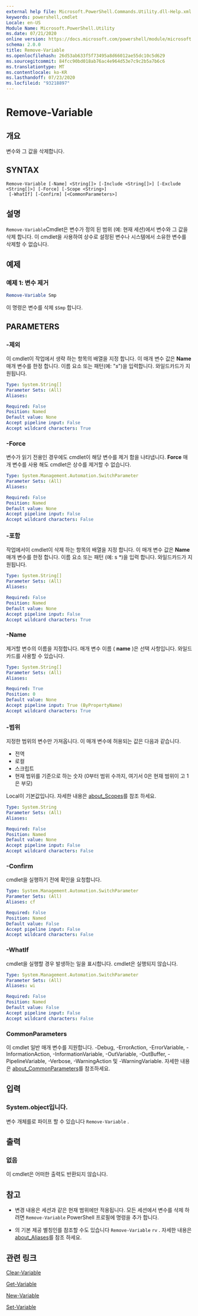 ```yaml
---
external help file: Microsoft.PowerShell.Commands.Utility.dll-Help.xml
keywords: powershell,cmdlet
Locale: en-US
Module Name: Microsoft.PowerShell.Utility
ms.date: 07/21/2020
online version: https://docs.microsoft.com/powershell/module/microsoft.powershell.utility/remove-variable?view=powershell-7&WT.mc_id=ps-gethelp
schema: 2.0.0
title: Remove-Variable
ms.openlocfilehash: 26d53ab633f5f73495a8d66012ae55dc10c5d629
ms.sourcegitcommit: 84fcc90bd018ab76ac4e964d53e7c9c2b5a7b6c6
ms.translationtype: MT
ms.contentlocale: ko-KR
ms.lasthandoff: 07/23/2020
ms.locfileid: "93218897"
---
```

# Remove-Variable

## 개요
변수와 그 값을 삭제합니다.

## SYNTAX

```
Remove-Variable [-Name] <String[]> [-Include <String[]>] [-Exclude <String[]>] [-Force] [-Scope <String>]
 [-WhatIf] [-Confirm] [<CommonParameters>]
```

## 설명

`Remove-Variable`Cmdlet은 변수가 정의 된 범위 (예: 현재 세션)에서 변수와 그 값을 삭제 합니다. 이 cmdlet을 사용하여 상수로 설정된 변수나 시스템에서 소유한 변수를 삭제할 수 없습니다.

## 예제

### 예제 1: 변수 제거

```powershell
Remove-Variable Smp
```

이 명령은 변수를 삭제 `$Smp` 합니다.

## PARAMETERS

### -제외

이 cmdlet이 작업에서 생략 하는 항목의 배열을 지정 합니다. 이 매개 변수 값은 **Name** 매개 변수를 한정 합니다. 이름 요소 또는 패턴(예: "*s*")을 입력합니다. 와일드카드가 지원됩니다.

```yaml
Type: System.String[]
Parameter Sets: (All)
Aliases:

Required: False
Position: Named
Default value: None
Accept pipeline input: False
Accept wildcard characters: True
```

### -Force

변수가 읽기 전용인 경우에도 cmdlet이 해당 변수를 제거 함을 나타냅니다. **Force** 매개 변수를 사용 해도 cmdlet은 상수를 제거할 수 없습니다.

```yaml
Type: System.Management.Automation.SwitchParameter
Parameter Sets: (All)
Aliases:

Required: False
Position: Named
Default value: None
Accept pipeline input: False
Accept wildcard characters: False
```

### -포함

작업에서이 cmdlet이 삭제 하는 항목의 배열을 지정 합니다. 이 매개 변수 값은 **Name** 매개 변수를 한정 합니다. 이름 요소 또는 패턴 (예: s *)을 입력 합니다. 와일드카드가 지원됩니다.

```yaml
Type: System.String[]
Parameter Sets: (All)
Aliases:

Required: False
Position: Named
Default value: None
Accept pipeline input: False
Accept wildcard characters: True
```

### -Name

제거할 변수의 이름을 지정합니다. 매개 변수 이름 ( **name** )은 선택 사항입니다.
와일드 카드를 사용할 수 있습니다.

```yaml
Type: System.String[]
Parameter Sets: (All)
Aliases:

Required: True
Position: 0
Default value: None
Accept pipeline input: True (ByPropertyName)
Accept wildcard characters: True
```

### -범위

지정한 범위의 변수만 가져옵니다. 이 매개 변수에 허용되는 값은 다음과 같습니다.

- 전역
- 로컬
- 스크립트
- 현재 범위를 기준으로 하는 숫자 (0부터 범위 수까지, 여기서 0은 현재 범위이 고 1은 부모)

Local이 기본값입니다. 자세한 내용은 [about_Scopes](../Microsoft.PowerShell.Core/About/about_Scopes.md)를 참조 하세요.

```yaml
Type: System.String
Parameter Sets: (All)
Aliases:

Required: False
Position: Named
Default value: None
Accept pipeline input: False
Accept wildcard characters: False
```

### -Confirm

cmdlet을 실행하기 전에 확인을 요청합니다.

```yaml
Type: System.Management.Automation.SwitchParameter
Parameter Sets: (All)
Aliases: cf

Required: False
Position: Named
Default value: False
Accept pipeline input: False
Accept wildcard characters: False
```

### -WhatIf

cmdlet을 실행할 경우 발생하는 일을 표시합니다. cmdlet은 실행되지 않습니다.

```yaml
Type: System.Management.Automation.SwitchParameter
Parameter Sets: (All)
Aliases: wi

Required: False
Position: Named
Default value: False
Accept pipeline input: False
Accept wildcard characters: False
```

### CommonParameters

이 cmdlet 일반 매개 변수를 지원합니다. -Debug, -ErrorAction, -ErrorVariable, -InformationAction, -InformationVariable, -OutVariable, -OutBuffer, -PipelineVariable, -Verbose, -WarningAction 및 -WarningVariable. 자세한 내용은 [about_CommonParameters](https://go.microsoft.com/fwlink/?LinkID=113216)를 참조하세요.

## 입력

### System.object입니다.

변수 개체를로 파이프 할 수 있습니다 `Remove-Variable` .

## 출력

### 없음

이 cmdlet은 어떠한 출력도 반환되지 않습니다.

## 참고

- 변경 내용은 세션과 같은 현재 범위에만 적용됩니다. 모든 세션에서 변수를 삭제 하려면 `Remove-Variable` PowerShell 프로필에 명령을 추가 합니다.

- 의 기본 제공 별칭인를 참조할 수도 있습니다 `Remove-Variable` `rv` . 자세한 내용은 [about_Aliases](../Microsoft.PowerShell.Core/About/about_Aliases.md)를 참조 하세요.

## 관련 링크

[Clear-Variable](Clear-Variable.md)

[Get-Variable](Get-Variable.md)

[New-Variable](New-Variable.md)

[Set-Variable](Set-Variable.md)
